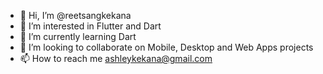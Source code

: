 - 👋 Hi, I’m @reetsangkekana
- 👀 I’m interested in Flutter and Dart
- 🌱 I’m currently learning Dart 
- 💞️ I’m looking to collaborate on Mobile, Desktop and Web Apps projects
- 📫 How to reach me ashleykekana@gmail.com

<!---
reetsangkekana/reetsangkekana is a ✨ special ✨ repository because its `README.md` (this file) appears on your GitHub profile.
You can click the Preview link to take a look at your changes.
--->
